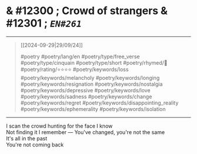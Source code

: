 # & #12300 ; Crowd of strangers & #12301 ; *`EN#261`*

---

> [[2024-09-29|29/09/24]]
> 
> #poetry 
> #poetry/lang/en 
> #poetry/type/free_verse #poetry/type/cinquain #poetry/type/short 
> #poetry/rhymed/🔴 
> #poetry/rating/⭐⭐⭐⭐ 
> #poetry/keywords/loss #poetry/keywords/melancholy #poetry/keywords/longing #poetry/keywords/resignation #poetry/keywords/nostalgia #poetry/keywords/depressive #poetry/keywords/love #poetry/keywords/sadness #poetry/keywords/change #poetry/keywords/regret #poetry/keywords/disappointing_reality #poetry/keywords/ephemerality #poetry/keywords/isolation 

---

I scan the crowd hunting for the face I know  
Not finding it I remember —
You've changed, you're not the same  
It's all in the past  
You're not coming back